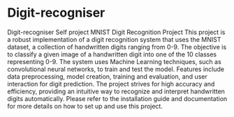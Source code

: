 # Digit-recogniser
Digit-recogniser
Self project MNIST Digit Recognition Project This project is a robust implementation of a digit recognition system that uses the MNIST dataset, a collection of handwritten digits ranging from 0-9. The objective is to classify a given image of a handwritten digit into one of the 10 classes representing 0-9. The system uses Machine Learning techniques, such as convolutional neural networks, to train and test the model. Features include data preprocessing, model creation, training and evaluation, and user interaction for digit prediction. The project strives for high accuracy and efficiency, providing an intuitive way to recognize and interpret handwritten digits automatically. Please refer to the installation guide and documentation for more details on how to set up and use this project.

